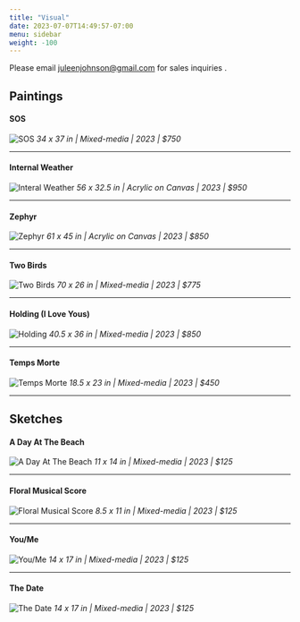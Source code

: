 ```yaml
---
title: "Visual"
date: 2023-07-07T14:49:57-07:00
menu: sidebar
weight: -100
---
```


Please email [juleenjohnson@gmail.com](mailto:juleenjohnson@gmail.com) for sales inquiries .

## Paintings

#### SOS
![SOS](/images/painting/sos.jpg)
*34 x 37 in | Mixed-media | 2023 | $750*

---

#### Internal Weather
![Interal Weather](/images/painting/internal_weather.jpg)
*56 x 32.5 in | Acrylic on Canvas | 2023 | $950*

---

#### Zephyr
![Zephyr](/images/painting/zephyr.jpg)
*61 x 45 in | Acrylic on Canvas | 2023 | $850*

---

#### Two Birds
![Two Birds](/images/painting/two_birds.jpg)
*70 x 26 in | Mixed-media | 2023 | $775*

---

#### Holding (I Love Yous)
![Holding](/images/painting/holding.jpg)
*40.5 x 36 in | Mixed-media | 2023 | $850*

---

#### Temps Morte
![Temps Morte](/images/painting/temps_morte.jpg)
*18.5 x 23 in | Mixed-media | 2023 | $450*

---

## Sketches

#### A Day At The Beach
![A Day At The Beach](/images/painting/beach.jpg)
*11 x 14 in | Mixed-media | 2023 | $125*

---

#### Floral Musical Score
![Floral Musical Score](/images/painting/floral_score.jpg)
*8.5 x 11 in | Mixed-media | 2023 | $125*

---

#### You/Me
![You/Me](/images/painting/you_me.jpg)
*14 x 17 in | Mixed-media | 2023 | $125*

---

#### The Date
![The Date](/images/painting/the_date.jpg)
*14 x 17 in | Mixed-media | 2023 | $125*
